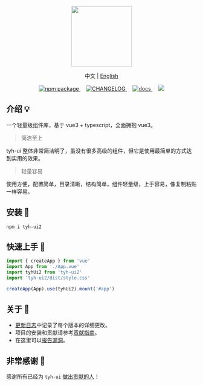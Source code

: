 <p align="center">
  <a href="https://v3/tianyuhao.cn">
    <img height="160px" src="https://tianyuhao.cn/images/tyh-ui/tyh-ui2.svg">
  </a>
</p>

<p align="center">
  中文 | <a href="https://github.com/Tyh2001/tyh-ui2/blob/master/README.en-US.md">English</a>
</p>

<p align="center">
  <a href="https://www.npmjs.com/package/tyh-ui2">
    <img src="https://badgen.net/npm/v/tyh-ui2" alt="npm package">
  </a>
  <a style="margin-left:15px;" href="https://github.com/Tyh2001/tyh-ui2/blob/master/CHANGELOG.md">
    <img src="https://img.shields.io/badge/tyh--ui-CHANGELOG-orange" alt="CHANGELOG">
  </a>
  <a style="margin-left:15px;" href="https://v3.tianyuhao.cn">
    <img src="https://img.shields.io/badge/tyh--ui-docs-red" alt="docs">
  </a>
  <a style="margin-left:15px;" href="https://github.com/Tyh2001/tyh-ui2/blob/master/README.md">
    <img src="https://img.shields.io/badge/tyh--ui-README__en-yellowgreen">
  </a>
</p>

## 介绍 💡

一个轻量级组件库，基于 vue3 + typescript，全面拥抱 vue3。

> 简洁至上

tyh-ui 整体非常简洁明了，虽没有很多高级的组件，但它是使用最简单的方式达到实用的效果。

> 轻量容易

使用方便，配置简单，目录清晰，结构简单，组件轻量级，上手容易，像复制粘贴一样容易。

## 安装 🔧

```shell
npm i tyh-ui2
```

## 快速上手 🔑

```js
import { createApp } from 'vue'
import App from './App.vue'
import tyhUi2 from 'tyh-ui2'
import 'tyh-ui2/dist/style.css'

createApp(App).use(tyhUi2).mount('#app')
```

## 关于 📄

- [更新日志](https://github.com/Tyh2001/tyh-ui2/blob/master/CHANGELOG.md)中记录了每个版本的详细更改。
- 项目的安装和贡献请参考[贡献指南](https://github.com/Tyh2001/tyh-ui2/blob/master/contributing.md)。
- 在这里可以[报告漏洞](https://github.com/Tyh2001/tyh-ui2/blob/master/SECURITY.md)。

## 非常感谢 💖

感谢所有已经为 `tyh-ui` [做出贡献的人](https://github.com/Tyh2001/tyh-ui2/graphs/contributors)！
